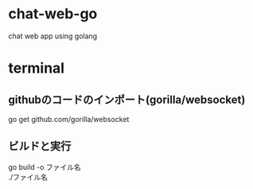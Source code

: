 # chat-web-go
chat web app using golang

# terminal
## githubのコードのインポート(gorilla/websocket)

go get github.com/gorilla/websocket
## ビルドと実行　

go build -o ファイル名<br>
./ファイル名